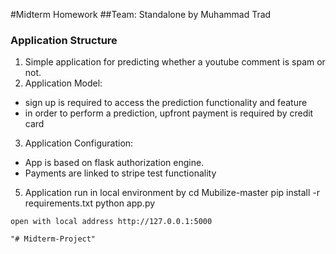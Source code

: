 #Midterm Homework
##Team: Standalone by Muhammad Trad

### Application Structure
1. Simple application for predicting whether a youtube comment is spam or not.
2. Application Model: 
- sign up is required to access the prediction functionality and feature
- in order to perform a prediction, upfront payment is required by credit card
3. Application Configuration:
- App is based on flask authorization engine. 
- Payments are linked to stripe test functionality
5. Application run in local environment by 
cd Mubilize-master
pip install -r requirements.txt
python app.py
```
open with local address http://127.0.0.1:5000

"# Midterm-Project" 
